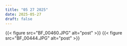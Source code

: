 ```yaml
---
title: "05 27 2025"
date: 2025-05-27
draft: false
---
```

{{< figure src="BF_00460.JPG" alt="post" >}}
{{< figure src="BF_00444.JPG" alt="post" >}}
